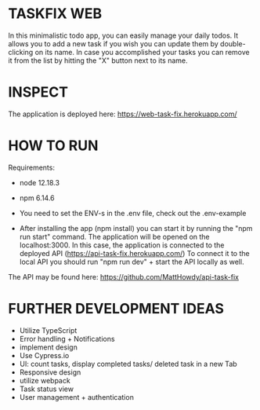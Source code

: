 
# TASKFIX WEB
In this minimalistic todo app, you can easily manage your daily todos. 
It allows you to add a new task if you wish you can update them by double-clicking on its name. 
In case you accomplished your tasks you can remove it from the list by hitting the "X" button next to its name.


# INSPECT
The application is deployed here:
https://web-task-fix.herokuapp.com/

# HOW TO RUN
Requirements:
- node 12.18.3
- npm 6.14.6

- You need to set the ENV-s in the .env file, check out the .env-example 
- After installing the app (npm install) you can start it by running the "npm run start" command. The application will be opened on the localhost:3000. 
In this case, the application is connected to the deployed API (https://api-task-fix.herokuapp.com/)
To connect it to the local API you should run "npm run dev" + start the API locally as well.


The API may be found here: https://github.com/MattHowdy/api-task-fix



# FURTHER DEVELOPMENT IDEAS
- Utilize TypeScript
- Error handling + Notifications
- implement design
- Use Cypress.io
- UI: count tasks, display completed tasks/ deleted task in a new Tab
- Responsive design
- utilize webpack
- Task status view
- User management + authentication
